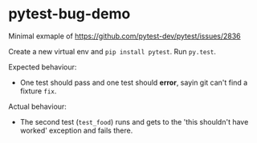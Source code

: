 # pytest-bug-demo
Minimal exmaple of https://github.com/pytest-dev/pytest/issues/2836

Create a new virtual env and `pip install pytest`. Run `py.test`.

Expected behaviour:
* One test should pass and one test should **error**, sayin git can't find a fixture `fix`.

Actual behaviour:
* The second test (`test_food`) runs and gets to the 'this shouldn't have worked' exception and fails there.
